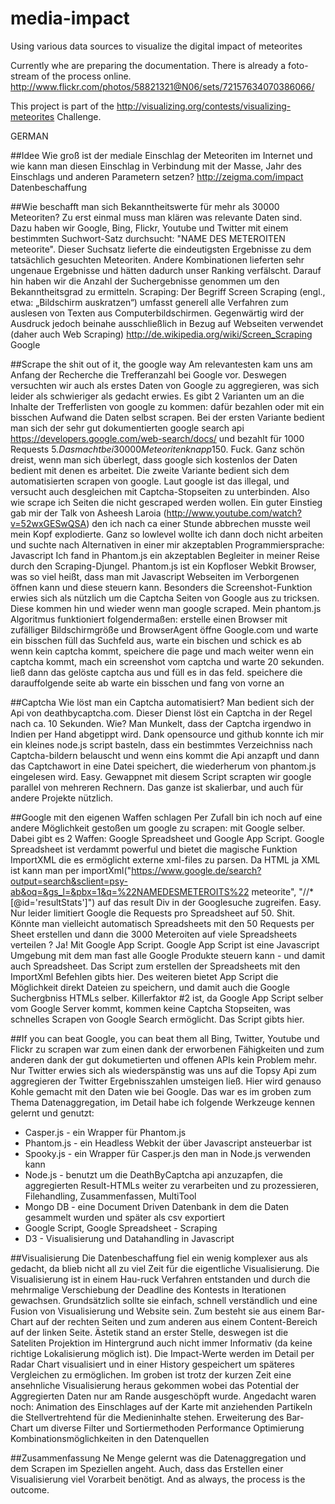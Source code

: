 media-impact
============

Using various data sources to visualize the digital impact of meteorites

Currently whe are preparing the documentation.
There is already a foto-stream of the process online.
http://www.flickr.com/photos/58821321@N06/sets/72157634070386066/

This project is part of the http://visualizing.org/contests/visualizing-meteorites Challenge.


GERMAN

##Idee
Wie groß ist der mediale Einschlag der Meteoriten im Internet und wie kann man diesen Einschlag in Verbindung mit der Masse, Jahr des Einschlags und anderen Parametern setzen?
http://zeigma.com/impact
Datenbeschaffung

##Wie beschafft man sich Bekanntheitswerte für mehr als 30000 Meteoriten?
Zu erst einmal muss man klären was relevante Daten sind. Dazu haben wir Google, Bing, Flickr, Youtube und Twitter mit einem bestimmten Suchwort-Satz durchsucht: "NAME DES METEROITEN meteorite". Dieser Suchsatz lieferte die eindeutigsten Ergebnisse zu dem tatsächlich gesuchten Meteoriten. Andere Kombinationen lieferten sehr ungenaue Ergebnisse und hätten dadurch unser Ranking verfälscht. Darauf hin haben wir die Anzahl der Suchergebnisse genommen um den Bekanntheitsgrad zu ermitteln.
Scraping: Der Begriff Screen Scraping (engl., etwa: „Bildschirm auskratzen“) umfasst generell alle Verfahren zum auslesen von Texten aus Computerbildschirmen. Gegenwärtig wird der Ausdruck jedoch beinahe ausschließlich in Bezug auf Webseiten verwendet (daher auch Web Scraping) http://de.wikipedia.org/wiki/Screen_Scraping
Google

##Scrape the shit out of it, the google way
Am relevantesten kam uns am Anfang der Recherche die Trefferanzahl bei Google vor. Deswegen versuchten wir auch als erstes Daten von Google zu aggregieren, was sich leider als schwieriger als gedacht erwies.
Es gibt 2 Varianten um an die Inhalte der Trefferlisten von google zu kommen: dafür bezahlen oder mit ein bisschen Aufwand die Daten selbst scrapen.
Bei der ersten Variante bedient man sich der sehr gut dokumentierten google search api https://developers.google.com/web-search/docs/ und bezahlt für 1000 Requests 5$. Das macht bei 30000 Meteoriten knapp 150$. Fuck. Ganz schön dreist, wenn man sich überlegt, dass google sich kostenlos der Daten bedient mit denen es arbeitet.
Die zweite Variante bedient sich dem automatisierten scrapen von google. Laut google ist das illegal, und versucht auch desgleichen mit Captcha-Stopseiten zu unterbinden. Also wie scrape ich Seiten die nicht gescraped werden wollen.
Ein guter Einstieg gab mir der Talk von Asheesh Laroia (http://www.youtube.com/watch?v=52wxGESwQSA) den ich nach ca einer Stunde abbrechen musste weil mein Kopf explodierte. Ganz so lowlevel wollte ich dann doch nicht arbeiten und suchte nach Alternativen in einer mir akzeptablen Programmiersprache: Javascript
Ich fand in Phantom.js ein akzeptablen Begleiter in meiner Reise durch den Scraping-Djungel. Phantom.js ist ein Kopfloser Webkit Browser, was so viel heißt, dass man mit Javascript Webseiten im Verborgenen öffnen kann und diese steuern kann. Besonders die Screenshot-Funktion erwies sich als nützlich um die Captcha Seiten von Google aus zu tricksen. Diese kommen hin und wieder wenn man google scraped.
Mein phantom.js Algoritmus funktioniert folgendermaßen:
erstelle einen Browser mit zufälliger Bildschirmgröße und BrowserAgent
öffne Google.com und warte ein bisschen
füll das Suchfeld aus, warte ein bischen und schick es ab
wenn kein captcha kommt, speichere die page und mach weiter
wenn ein captcha kommt, mach ein screenshot vom captcha und warte 20 sekunden. ließ dann das gelöste captcha aus und füll es in das feld. speichere die darauffolgende seite ab
warte ein bisschen und fang von vorne an

##Captcha
Wie löst man ein Captcha automatisiert?
Man bedient sich der Api von deathbycaptcha.com. Dieser Dienst löst ein Captcha in der Regel nach ca. 10 Sekunden.
Wie? Man Munkelt, dass der Captcha irgendwo in Indien per Hand abgetippt wird. Dank opensource und github konnte ich mir ein kleines node.js script basteln, dass ein bestimmtes Verzeichniss nach Captcha-bildern belauscht und wenn eins kommt die Api anzapft und dann das Captchawort in eine Datei speichert, die wiederherum von phantom.js eingelesen wird. Easy.
Gewappnet mit diesem Script scrapten wir google parallel von mehreren Rechnern. Das ganze ist skalierbar, und auch für andere Projekte nützlich.

##Google mit den eigenen Waffen schlagen
Per Zufall bin ich noch auf eine andere Möglichkeit gestoßen um google zu scrapen: mit Google selber. Dabei gibt es 2 Waffen: Google Spreadsheet und Google App Script.
Google Spreadsheet ist verdammt powerful und bietet die magische Funktion ImportXML die es ermöglicht externe xml-files zu parsen. Da HTML ja XML ist kann man per importXml(\"https://www.google.de/search?output=search&sclient=psy-ab&oq=&gs_l=&pbx=1&q=%22NAMEDESMETEROITS%22 meteorite\", \"//*[@id='resultStats']\") auf das result Div in der Googlesuche zugreifen. Easy. Nur leider limitiert Google die Requests pro Spreadsheet auf 50. Shit. Könnte man vielleicht automatisch Spreadsheets mit den 50 Requests per Sheet erstellen und dann die 3000 Meteroiten auf viele Spreadsheets verteilen ? Ja! Mit Google App Script.
Google App Script ist eine Javascript Umgebung mit dem man fast alle Google Produkte steuern kann - und damit auch Spreadsheet. Das Script zum erstellen der Spreadsheets mit den ImportXml Befehlen gibts hier.
Des weiteren bietet App Script die Möglichkeit direkt Dateien zu speichern, und damit auch die Google Suchergbniss HTMLs selber. Killerfaktor #2 ist, da Google App Script selber vom Google Server kommt, kommen keine Captcha Stopseiten, was schnelles Scrapen von Google Search ermöglicht. Das Script gibts hier.
  
##If you can beat Google, you can beat them all
Bing, Twitter, Youtube und Flickr zu scrapen war zum einen dank der erworbenen Fähigkeiten und zum anderen dank der gut dokumetierten und offenen APIs kein Problem mehr.
Nur Twitter erwies sich als wiederspänstig was uns auf die Topsy Api zum aggregieren der Twitter Ergebnisszahlen umsteigen ließ. Hier wird genauso Kohle gemacht mit den Daten wie bei Google.
Das war es im groben zum Thema Datenaggregation, im Detail habe ich folgende Werkzeuge kennen gelernt und genutzt:
- Casper.js - ein Wrapper für Phantom.js
- Phantom.js - ein Headless Webkit der über Javascript ansteuerbar ist
- Spooky.js - ein Wrapper für Casper.js den man in Node.js verwenden kann
- Node.js - benutzt um die DeathByCaptcha api anzuzapfen, die aggregierten Result-HTMLs weiter zu verarbeiten und zu prozessieren, Filehandling, Zusammenfassen, MultiTool
- Mongo DB - eine Document Driven Datenbank in dem die Daten gesammelt wurden und später als csv exportiert
- Google Script, Google Spreadsheet - Scraping
- D3 - Visualisierung und Datahandling in Javascript

##Visualisierung
Die Datenbeschaffung fiel ein wenig komplexer aus als gedacht, da blieb nicht all zu viel Zeit für die eigentliche Visualisierung.
Die Visualisierung ist in einem Hau-ruck Verfahren entstanden und durch die mehrmalige Verschiebung der Deadline des Kontests in Iterationen gewachsen. Grundsätzlich sollte sie einfach, schnell verständlich und eine Fusion von Visualisierung und Website sein.
Zum besteht sie aus einem Bar-Chart auf der rechten Seiten und zum anderen aus einem Content-Bereich auf der linken Seite. Ästetik stand an erster Stelle, deswegen ist die Sateliten Projektion im Hintergrund auch nicht immer Informativ (da keine richtige Lokalisierung möglich ist).
Die Impact-Werte werden im Detail per Radar Chart visualisiert und in einer History gespeichert um späteres Vergleichen zu ermöglichen.
Im groben ist trotz der kurzen Zeit eine ansehnliche Visualisierung heraus gekommen wobei das Potential der Aggregierten Daten nur am Rande ausgeschöpft wurde.
Angedacht waren noch:
Animation des Einschlages auf der Karte mit anziehenden Partikeln die Stellvertrehtend für die Medieninhalte stehen.
Erweiterung des Bar-Chart um diverse Filter und Sortiermethoden
Performance Optimierung
Kombinationsmöglichkeiten in den Datenquellen
      
##Zusammenfassung
Ne Menge gelernt was die Datenaggregation und dem Scrapen im Speziellen angeht. Auch, dass das Erstellen einer Visualisierung viel Vorarbeit benötigt.
And as always, the process is the outcome.
